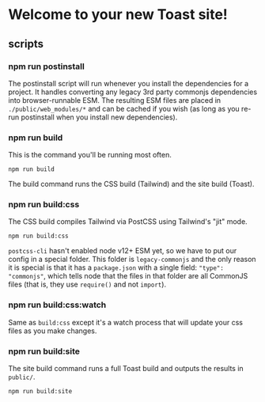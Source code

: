 # Welcome to your new Toast site!

## scripts

### npm run postinstall

The postinstall script will run whenever you install the dependencies for a project. It handles converting any legacy 3rd party commonjs dependencies into browser-runnable ESM. The resulting ESM files are placed in `./public/web_modules/*` and can be cached if you wish (as long as you re-run postinstall when you install new dependencies).

### npm run build

This is the command you'll be running most often.

```shell
npm run build
```

The build command runs the CSS build (Tailwind) and the site build (Toast).

### npm run build:css

The CSS build compiles Tailwind via PostCSS using Tailwind's "jit" mode.

```shell
npm run build:css
```

`postcss-cli` hasn't enabled node v12+ ESM yet, so we have to put our config in a special folder. This folder is `legacy-commonjs` and the only reason it is special is that it has a `package.json` with a single field: `"type": "commonjs"`, which tells node that the files in that folder are all CommonJS files (that is, they use `require()` and not `import`).

### npm run build:css:watch

Same as `build:css` except it's a watch process that will update your css files as you make changes.

### npm run build:site

The site build command runs a full Toast build and outputs the results in `public/`.

```shell
npm run build:site
```
